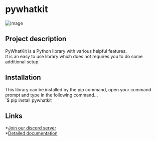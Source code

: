 # pywhatkit
![image](https://user-images.githubusercontent.com/67740644/124697489-71615700-df04-11eb-988a-23e688124b40.png)



## Project description
   PyWhatKit is a Python library with various helpful features.<br />
   It is an easy to use library which does not requires you to do some additional setup.<br />

## Installation
   This library can be installed by the pip command, open your command prompt and type in the following command...<br />
   `$ pip install pywhatkit

## Links
   *[Join our discord server](https://discord.gg/uwznv4jKgk) <br />
   *[Detailed documentation](https://pypi.org/project/pywhatkit/)

